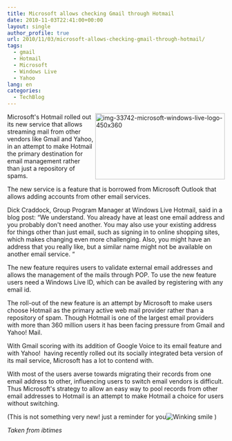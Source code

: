 ```yaml
---
title: Microsoft allows checking Gmail through Hotmail
date: 2010-11-03T22:41:00+00:00
layout: single
author_profile: true
url: 2010/11/03/microsoft-allows-checking-gmail-through-hotmail/
tags:
  - gmail
  - Hotmail
  - Microsoft
  - Windows Live
  - Yahoo
lang: en
categories: 
  - TechBlog
---
```

<img title="img-33742-microsoft-windows-live-logo-450x360" border="0" alt="img-33742-microsoft-windows-live-logo-450x360" align="right" src="http://lh3.ggpht.com/_vaUVXcmC3OI/TNHeI_1-3XI/AAAAAAAADBM/cCWiwGQBULA/img-33742-microsoft-windows-live-logo-450x360%5B9%5D.jpg?imgmax=800" width="300" height="153" />Microsoft's Hotmail rolled out its new service that allows streaming mail from other vendors like Gmail and Yahoo, in an attempt to make Hotmail the primary destination for email management rather than just a repository of spams. 

The new service is a feature that is borrowed from Microsoft Outlook that allows adding accounts from other email services.

Dick Craddock, Group Program Manager at Windows Live Hotmail, said in a blog post: “We understand. You already have at least one email address and you probably don't need another. You may also use your existing address for things other than just email, such as signing in to online shopping sites, which makes changing even more challenging. Also, you might have an address that you really like, but a similar name might not be available on another email service. “

The new feature requires users to validate external email addresses and allows the management of the mails through POP. To use the new feature users need a Windows Live ID, which can be availed by registering with any email id.

The roll-out of the new feature is an attempt by Microsoft to make users choose Hotmail as the primary active web mail provider rather than a repository of spam. Though Hotmail is one of the largest email providers with more than 360 million users it has been facing pressure from Gmail and Yahoo! Mail.

With Gmail scoring with its addition of Google Voice to its email feature and with Yahoo!  having recently rolled out its socially integrated beta version of its mail service, Microsoft has a lot to contend with.

With most of the users averse towards migrating their records from one email address to other, influencing users to switch email vendors is difficult. Thus Microsoft's strategy to allow an easy way to pool records from other email addresses to Hotmail is an attempt to make Hotmail a choice for users without switching.

(This is not something very new! just a reminder for you![Winking smile](http://lh5.ggpht.com/_vaUVXcmC3OI/TNHfU61UigI/AAAAAAAADBQ/yoh4YCJebHk/wlEmoticon-winkingsmile%5B2%5D.png?imgmax=800) )

_Taken from ibtimes_